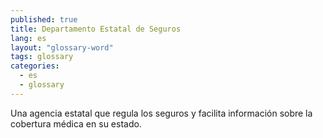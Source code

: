 ```yaml
---
published: true
title: Departamento Estatal de Seguros
lang: es
layout: "glossary-word"
tags: glossary
categories:
  - es
  - glossary
---
```


Una agencia estatal que regula los seguros y facilita información sobre la cobertura médica en su estado.
